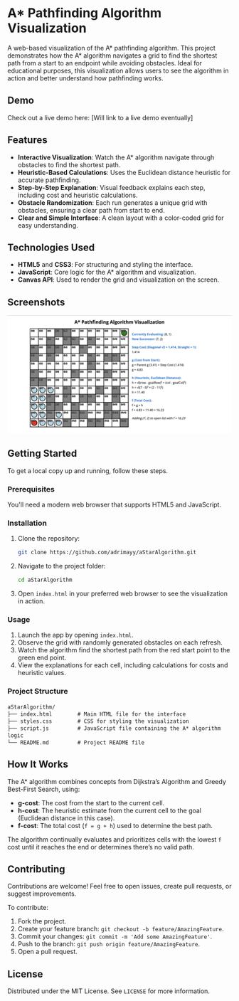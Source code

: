 # A* Pathfinding Algorithm Visualization

A web-based visualization of the A* pathfinding algorithm. This project demonstrates how the A* algorithm navigates a grid to find the shortest path from a start to an endpoint while avoiding obstacles. Ideal for educational purposes, this visualization allows users to see the algorithm in action and better understand how pathfinding works.

## Demo

Check out a live demo here: [Will link to a live demo eventually]

## Features

- **Interactive Visualization**: Watch the A* algorithm navigate through obstacles to find the shortest path.
- **Heuristic-Based Calculations**: Uses the Euclidean distance heuristic for accurate pathfinding.
- **Step-by-Step Explanation**: Visual feedback explains each step, including cost and heuristic calculations.
- **Obstacle Randomization**: Each run generates a unique grid with obstacles, ensuring a clear path from start to end.
- **Clear and Simple Interface**: A clean layout with a color-coded grid for easy understanding.

## Technologies Used

- **HTML5** and **CSS3**: For structuring and styling the interface.
- **JavaScript**: Core logic for the A* algorithm and visualization.
- **Canvas API**: Used to render the grid and visualization on the screen.

## Screenshots

![Pathfinding in Action](pathfinding.png)

## Getting Started

To get a local copy up and running, follow these steps.

### Prerequisites

You'll need a modern web browser that supports HTML5 and JavaScript.

### Installation

1. Clone the repository:
   ```bash
   git clone https://github.com/adrimayy/aStarAlgorithm.git
   ```
2. Navigate to the project folder:
   ```bash
   cd aStarAlgorithm
   ```
3. Open `index.html` in your preferred web browser to see the visualization in action.

### Usage

1. Launch the app by opening `index.html`.
2. Observe the grid with randomly generated obstacles on each refresh.
3. Watch the algorithm find the shortest path from the red start point to the green end point.
4. View the explanations for each cell, including calculations for costs and heuristic values.

### Project Structure

```
aStarAlgorithm/
├── index.html        # Main HTML file for the interface
├── styles.css        # CSS for styling the visualization
├── script.js         # JavaScript file containing the A* algorithm logic
└── README.md         # Project README file
```

## How It Works

The A* algorithm combines concepts from Dijkstra’s Algorithm and Greedy Best-First Search, using:
- **g-cost**: The cost from the start to the current cell.
- **h-cost**: The heuristic estimate from the current cell to the goal (Euclidean distance in this case).
- **f-cost**: The total cost (`f = g + h`) used to determine the best path.

The algorithm continually evaluates and prioritizes cells with the lowest `f` cost until it reaches the end or determines there’s no valid path.

## Contributing

Contributions are welcome! Feel free to open issues, create pull requests, or suggest improvements.

To contribute:

1. Fork the project.
2. Create your feature branch: `git checkout -b feature/AmazingFeature`.
3. Commit your changes: `git commit -m 'Add some AmazingFeature'`.
4. Push to the branch: `git push origin feature/AmazingFeature`.
5. Open a pull request.

## License

Distributed under the MIT License. See `LICENSE` for more information.
